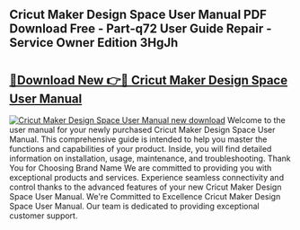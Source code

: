 ## Cricut Maker Design Space User Manual PDF Download Free - Part-q72 User Guide Repair - Service Owner Edition 3HgJh

# <h2><a href="http://bc45650.oget.top/?id=Cricut+Maker+Design+Space+User+Manual">🔗Download New 👉🔴 Cricut Maker Design Space User Manual</a></h2>

[![Cricut Maker Design Space User Manual new download](https://i.imgur.com/5g1atiW.png)](http://bc45650.oget.top/?id=Cricut+Maker+Design+Space+User+Manual)
Welcome to the user manual for your newly purchased Cricut Maker Design Space User Manual. This comprehensive guide is intended to help you master the functions and capabilities of your product. Inside, you will find detailed information on installation, usage, maintenance, and troubleshooting. Thank You for Choosing Brand Name We are committed to providing you with exceptional products and services. Experience seamless connectivity and control thanks to the advanced features of your new Cricut Maker Design Space User Manual. We're Committed to Excellence Cricut Maker Design Space User Manual. Our team is dedicated to providing exceptional customer support.
